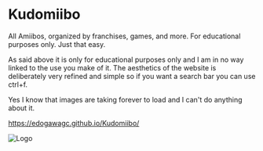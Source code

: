 # Kudomiibo

All Amiibos, organized by franchises, games, and more. For educational purposes only. Just that easy.


As said above it is only for educational purposes only and I am in no way linked to the use you make of it.
The aesthetics of the website is deliberately very refined and simple so if you want a search bar you can use ctrl+f.

Yes I know that images are taking forever to load and I can't do anything about it.

https://edogawagc.github.io/Kudomiibo/

![Logo](https://media.discordapp.net/attachments/534841376609665054/1049444107409436762/kudomiibobanner.PNG)


